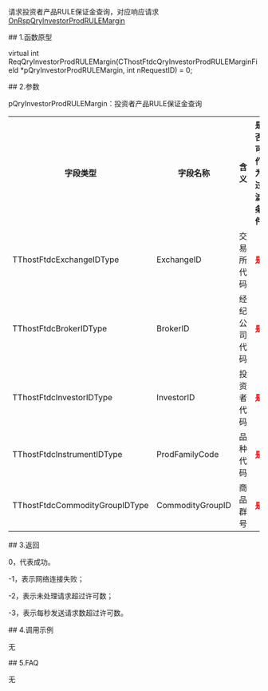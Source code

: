 <p>请求投资者产品RULE保证金查询，对应响应请求<a href="../../CTHOSTFTDCTRADERAPI/ONRSPQRYINVESTORPRODRULEMARGIN/">OnRspQryInvestorProdRULEMargin</a></p>
<span class="anchor" id="4103cabe-85e3-4cb3-9f07-de69934e6632"></span>
## 1.函数原型
<p>virtual int ReqQryInvestorProdRULEMargin(CThostFtdcQryInvestorProdRULEMarginField *pQryInvestorProdRULEMargin, int nRequestID) = 0;</p>
<span class="anchor" id="f267d356-694b-4eb8-bbd0-9b46e7513da8"></span>
## 2.参数
<p>pQryInvestorProdRULEMargin：投资者产品RULE保证金查询</p>
<table><tr><th style="TEXT-ALIGN: center;">字段类型</th><th style="TEXT-ALIGN: center;">字段名称</th><th style="TEXT-ALIGN: center;">含义</th><th style="TEXT-ALIGN: center;">是否可作为过滤条件</th></tr><tr><td style="TEXT-ALIGN: left;">TThostFtdcExchangeIDType</td>
<td style="TEXT-ALIGN: left;">ExchangeID</td>
<td style="TEXT-ALIGN: left;">交易所代码</td>
<td style="TEXT-ALIGN: left;"><strong><font color="#FF0000">是</font></strong></td>
</tr>
<tr><td style="TEXT-ALIGN: left;">TThostFtdcBrokerIDType</td>
<td style="TEXT-ALIGN: left;">BrokerID</td>
<td style="TEXT-ALIGN: left;">经纪公司代码</td>
<td style="TEXT-ALIGN: left;"><strong><font color="#FF0000">是</font></strong></td>
</tr>
<tr><td style="TEXT-ALIGN: left;">TThostFtdcInvestorIDType</td>
<td style="TEXT-ALIGN: left;">InvestorID</td>
<td style="TEXT-ALIGN: left;">投资者代码</td>
<td style="TEXT-ALIGN: left;"><strong><font color="#FF0000">是</font></strong></td>
</tr>
<tr><td style="TEXT-ALIGN: left;">TThostFtdcInstrumentIDType</td>
<td style="TEXT-ALIGN: left;">ProdFamilyCode</td>
<td style="TEXT-ALIGN: left;">品种代码</td>
<td style="TEXT-ALIGN: left;"><strong><font color="#FF0000">是</font></strong></td>
</tr>
<tr><td style="TEXT-ALIGN: left;">TThostFtdcCommodityGroupIDType</td>
<td style="TEXT-ALIGN: left;">CommodityGroupID</td>
<td style="TEXT-ALIGN: left;">商品群号</td>
<td style="TEXT-ALIGN: left;"><strong><font color="#FF0000">是</font></strong></td>
</tr>
</table>
<span class="anchor" id="6b6a1155-725d-4786-ab0d-09553331b2a3"></span>
## 3.返回
<p>0，代表成功。</p>
<p>-1，表示网络连接失败；</p>
<p>-2，表示未处理请求超过许可数；</p>
<p>-3，表示每秒发送请求数超过许可数。</p>
<span class="anchor" id="e7bd2180-09ff-4548-801e-72e28acfb92d"></span>
## 4.调用示例
<p>无</p>
<span class="anchor" id="b3c4aa74-0960-4690-916a-23e4eca55a76"></span>
## 5.FAQ
<p>无</p>
